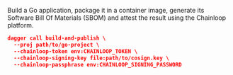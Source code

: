 
Build a Go application, package it in a container image, generate its Software Bill Of Materials (SBOM) and attest the result using the Chainloop platform.

```json
dagger call build-and-publish \
  --proj path/to/go-project \
  --chainloop-token env:CHAINLOOP_TOKEN \
  --chainloop-signing-key file:path/to/cosign.key \
  --chainloop-passphrase env:CHAINLOOP_SIGNING_PASSWORD
```